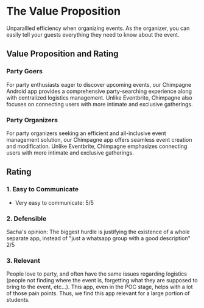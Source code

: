# The Value Proposition
 
Unparallled efficiency when organizing events. As the organizer, you can easily tell your guests everything they need to know about the event.

## Value Proposition and Rating

### Party Goers

For party enthusiasts eager to discover upcoming events, our Chimpagne Android app provides a comprehensive party-searching experience along with centralized logistics management. Unlike Eventbrite, Chimpagne also focuses on connecting users with more intimate and exclusive gatherings.

### Party Organizers

For party organizers seeking an efficient and all-inclusive event management solution, our Chimpagne app offers seamless event creation and modification. Unlike Eventbrite, Chimpagne emphasizes connecting users with more intimate and exclusive gatherings.

## Rating

### 1. Easy to Communicate
- Very easy to communicate: 5/5

### 2. Defensible

Sacha's opinion:
The biggest hurdle is justifying the existence of a whole separate app, instead of "just a whatsapp group with a good description"
2/5

### 3. Relevant

People love to party,  and often have the same issues regarding logistics (people not finding where the event is, forgetting what they are supposed to bring to the event, etc...). This app, even in the POC stage, helps with a lot of those pain points. Thus, we find this app relevant for a large portion of students.
